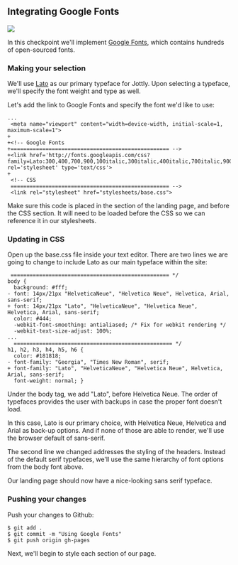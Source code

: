 ## Integrating Google Fonts

![](http://cl.ly/WHVZ/11-google-fonts.png)

In this checkpoint we'll implement [Google Fonts](http://www.google.com/fonts), which contains hundreds of open-sourced fonts.

### Making your selection

We'll use [Lato](https://www.google.com/fonts/specimen/Lato) as our primary typeface for Jottly. Upon selecting a typeface, we'll specify the font weight and type as well.

Let's add the link to Google Fonts and specify the font we'd like to use:

```html(index.html)
...
 <meta name="viewport" content="width=device-width, initial-scale=1, maximum-scale=1">
+
+<!-- Google Fonts
+================================================== -->
+<link href='http://fonts.googleapis.com/css?family=Lato:300,400,700,900,100italic,300italic,400italic,700italic,900italic' rel='stylesheet' type='text/css'>
+
 <!-- CSS
 ================================================== -->
 <link rel="stylesheet" href="stylesheets/base.css">
```

Make sure this code is placed in the <head> section of the landing page, and before the CSS section. It will need to be loaded before the CSS so we can reference it in our stylesheets.

### Updating in CSS

Open up the base.css file inside your text editor. There are two lines we are going to change to include Lato as our main typeface within the site:

```CSS(stylesheets/base.css)
 ================================================== */
body {
  background: #fff;
- font: 14px/21px "HelveticaNeue", "Helvetica Neue", Helvetica, Arial, sans-serif;
+ font: 14px/21px "Lato", "HelveticaNeue", "Helvetica Neue", Helvetica, Arial, sans-serif;
  color: #444;
  -webkit-font-smoothing: antialiased; /* Fix for webkit rendering */
  -webkit-text-size-adjust: 100%;
...
  ================================================== */
h1, h2, h3, h4, h5, h6 {
  color: #181818;
- font-family: "Georgia", "Times New Roman", serif;
+ font-family: "Lato", "HelveticaNeue", "Helvetica Neue", Helvetica, Arial, sans-serif;
  font-weight: normal; }
```

Under the body tag, we add "Lato", before Helvetica Neue. The order of typefaces provides the user with backups in case the proper font doesn't load.

In this case, Lato is our primary choice, with Helvetica Neue, Helvetica and Arial as back-up options. And if none of those are able to render, we'll use the browser default of sans-serif.

The second line we changed addresses the styling of the headers. Instead of the default serif typefaces, we'll use the same hierarchy of font options from the body font above.

Our landing page should now have a nice-looking sans serif typeface.

### Pushing your changes

Push your changes to Github:

```bash(Terminal)
$ git add .
$ git commit -m "Using Google Fonts"
$ git push origin gh-pages
```

Next, we'll begin to style each section of our page.
